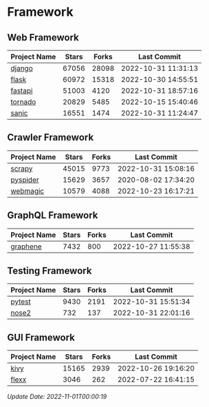 # Framework

## Web Framework
| Project Name | Stars | Forks | Last Commit |
| ------------ | ----- | ----- | ----------- |
| [django](https://github.com/django/django) | 67056 | 28098 | 2022-10-31 11:31:13 |
| [flask](https://github.com/pallets/flask) | 60972 | 15318 | 2022-10-30 14:55:51 |
| [fastapi](https://github.com/tiangolo/fastapi) | 51003 | 4120 | 2022-10-31 18:57:16 |
| [tornado](https://github.com/tornadoweb/tornado) | 20829 | 5485 | 2022-10-15 15:40:46 |
| [sanic](https://github.com/sanic-org/sanic) | 16551 | 1474 | 2022-10-31 11:24:47 |

## Crawler Framework
| Project Name | Stars | Forks | Last Commit |
| ------------ | ----- | ----- | ----------- |
| [scrapy](https://github.com/scrapy/scrapy) | 45015 | 9773 | 2022-10-31 15:08:16 |
| [pyspider](https://github.com/binux/pyspider) | 15629 | 3657 | 2020-08-02 17:34:20 |
| [webmagic](https://github.com/code4craft/webmagic) | 10579 | 4088 | 2022-10-23 16:17:21 |

## GraphQL Framework
| Project Name | Stars | Forks | Last Commit |
| ------------ | ----- | ----- | ----------- |
| [graphene](https://github.com/graphql-python/graphene) | 7432 | 800 | 2022-10-27 11:55:38 |

## Testing Framework
| Project Name | Stars | Forks | Last Commit |
| ------------ | ----- | ----- | ----------- |
| [pytest](https://github.com/pytest-dev/pytest) | 9430 | 2191 | 2022-10-31 15:51:34 |
| [nose2](https://github.com/nose-devs/nose2) | 732 | 137 | 2022-10-31 22:01:16 |

## GUI Framework
| Project Name | Stars | Forks | Last Commit |
| ------------ | ----- | ----- | ----------- |
| [kivy](https://github.com/kivy/kivy) | 15165 | 2939 | 2022-10-26 19:16:20 |
| [flexx](https://github.com/flexxui/flexx) | 3046 | 262 | 2022-07-22 16:41:15 |

*Update Date: 2022-11-01T00:00:19*